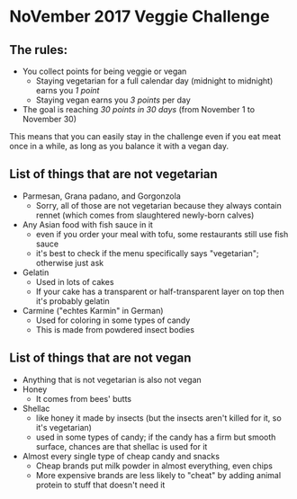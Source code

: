 # NoVember 2017 Veggie Challenge

## The rules:
- You collect points for being veggie or vegan
  - Staying vegetarian for a full calendar day (midnight to midnight) earns you *1 point*
  - Staying vegan earns you *3 points* per day
- The goal is reaching *30 points in 30 days* (from November 1 to November 30)

This means that you can easily stay in the challenge even if you eat meat once in a while, as long as you balance it with a vegan day.


## List of things that are not vegetarian

- Parmesan, Grana padano, and Gorgonzola
  - Sorry, all of those are not vegetarian because they always contain rennet (which comes from slaughtered newly-born calves)
- Any Asian food with fish sauce in it
  - even if you order your meal with tofu, some restaurants still use fish sauce
  - it's best to check if the menu specifically says "vegetarian"; otherwise just ask
- Gelatin
  - Used in lots of cakes
  - If your cake has a transparent or half-transparent layer on top then it's probably gelatin
- Carmine ("echtes Karmin" in German)
  - Used for coloring in some types of candy
  - This is made from powdered insect bodies


## List of things that are not vegan

- Anything that is not vegetarian is also not vegan
- Honey
  - It comes from bees' butts
- Shellac
  - like honey it made by insects (but the insects aren't killed for it, so it's vegetarian)
  - used in some types of candy; if the candy has a firm but smooth surface, chances are that shellac is used for it
- Almost every single type of cheap candy and snacks
  - Cheap brands put milk powder in almost everything, even chips
  - More expensive brands are less likely to "cheat" by adding animal protein to stuff that doesn't need it
